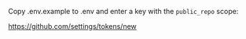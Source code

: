Copy .env.example to .env and enter a key with the `public_repo` scope:

https://github.com/settings/tokens/new
